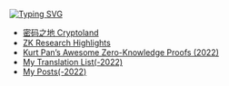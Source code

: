 <a href="https://git.io/typing-svg"><img src="https://readme-typing-svg.demolab.com?font=Fira+Code&weight=200&size=30&duration=3000&pause=500&color=106E91&background=10034600&center=true&width=435&lines=I+am+Kurt+Pan.;%E6%88%91%E6%98%AF+Kurt+Pan%E3%80%82" alt="Typing SVG" /></a>


<!--
**kurtpan666/kurtpan666** is a ✨ _special_ ✨ repository because its `README.md` (this file) appears on your GitHub profile.

Here are some ideas to get you started:

- 🔭 I’m currently working on ...
- 🌱 I’m currently learning ...
- 👯 I’m looking to collaborate on ...
- 🤔 I’m looking for help with ...
- 💬 Ask me about ...
- 📫 How to reach me: ...
- 😄 Pronouns: ...
- ⚡ Fun fact: ...
-->

- [密码之地 Cryptoland](https://cryptography.land/2023/02/22/pairings-or-bilinear-maps)
- [ZK Research Highlights](https://zk.cryptography.land)
- [Kurt Pan’s Awesome Zero-Knowledge Proofs (2022)](https://site.kurtpan.pro/ktpzkp22.html)
- [My Translation List(-2022)](https://site.kurtpan.pro/translations.html)
- [My Posts(-2022)](https://site.kurtpan.pro/posts.html)
